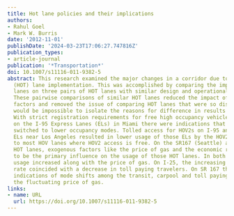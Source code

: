 ```yaml
---
title: Hot lane policies and their implications
authors:
- Rahul Goel
- Mark W. Burris
date: '2012-11-01'
publishDate: '2024-03-23T17:06:27.747816Z'
publication_types:
- article-journal
publication: '*Transportation*'
doi: 10.1007/s11116-011-9382-5
abstract: This research examined the major changes in a corridor due to high occupancy/toll
  (HOT) lane implementation. This was accomplished by comparing the impacts of HOT
  lanes on three pairs of HOT lanes with similar design and operational characteristics.
  These pairwise comparisons of similar HOT lanes reduced the impact of exogenous
  factors and removed the issue of comparing HOT lanes that were so dissimilar it
  would be impossible to isolate the reasons for difference in results from the lanes.
  With strict registration requirements for free high occupancy vehicle (HOV) 3+ travel
  on the I-95 Express Lanes (ELs) in Miami there were indications that some carpoolers
  switched to lower occupancy modes. Tolled access for HOV2s on I-95 and the SR-91
  ELs near Los Angeles resulted in lower usage of those ELs by the HOV2s as compared
  to most HOV lanes where HOV2 access is free. On the SR167 (Seattle) and I-25 (Denver)
  HOT lanes, exogenous factors like the price of gas and the economic recession seemed
  to be the primary influence on the usage of those HOT lanes. In both cases, carpool
  usage increased along with the price of gas. On I-25, the increasing unemployment
  rate coincided with a decrease in toll paying travelers. On SR 167 there were also
  indications of mode shifts among the transit, carpool and toll paying SOVs due to
  the fluctuating price of gas.
links:
- name: URL
  url: https://doi.org/10.1007/s11116-011-9382-5
---
```

